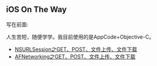 ## iOS On The Way

写在前面:

人生苦短，随便学学。我目前使用的是AppCode+Objective-C。


- [NSURLSession之GET、POST、文件上传、文件下载](./network)
- [AFNetworking之GET、POST、文件上传、文件下载](./afnetworking)

